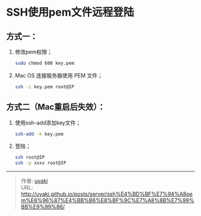 # SSH使用pem文件远程登陆


<!--more-->

## 方式一：

1. 修改pem权限；

   ```bash
   sudo chmod 600 key.pem
   ```

2. Mac OS 连接服务器使用 PEM 文件；

   ```bash
   ssh -i key.pem root@IP
   ```

## 方式二（Mac重启后失效）：

1. 使用ssh-add添加key文件；

   ```bash
   ssh-add -k key.pem  
   ```

2. 登陆；

   ```bash
   ssh root@IP
   ssh -p xxxx root@IP
   ```


---

> 作者: [uyaki](https://www.github.com/uyaki)  
> URL: http://uyaki.github.io/posts/server/ssh%E4%BD%BF%E7%94%A8pem%E6%96%87%E4%BB%B6%E8%BF%9C%E7%A8%8B%E7%99%BB%E9%99%86/  

